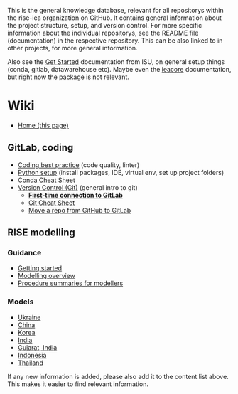 This is the general knowledge database, relevant for all repositorys within the rise-iea organization on GitHub. It contains general information about the project structure, setup, and version control. For more specific information about the individual repositorys, see the README file (documentation) in the respective repository. This can be also linked to in other projects, for more general information.

Also see the [Get Started](https://python.iea.org/doc/getting-started/index.html) documentation from ISU, on general setup things (conda, gitlab, datawarehouse etc).
Maybe even the [ieacore](https://python.iea.org/doc/ieacore/latest/) documentation, but right now the package is not relevant.


# Wiki
- [Home (this page)](home)

## GitLab, coding
- [Coding best practice](Coding-best-practice) (code quality, linter)
- [Python setup](/Python-setup) (install packages, IDE, virtual env, set up project folders)
- [Conda Cheat Sheet](/Conda-Cheat-Sheet)
- [Version Control (Git)](Version-Control-(Git)) (general intro to git)
  - [**First-time connection to GitLab**](Version-Control-(Git)#initial-gitlab-connection)
  - [Git Cheat Sheet](Git-Cheat-Sheet)
  - [Move a repo from GitHub to GitLab](Move-a-repo-from-GitHub-to-GitLab)


## RISE modelling

### Guidance
- [Getting started](/Getting-started)
- [Modelling overview](/Modelling-overview)
- [Procedure summaries for modellers](/Procedure-summaries-for-modellers)

### Models
- [Ukraine](/Ukraine-model)
- [China](/China-model)
- [Korea](/Korea-model)
- [India](/India-model)
- [Gujarat, India](/Gujarat,-India-model)
- [Indonesia](/Indonesia-model)
- [Thailand](/Thailand-model)




If any new information is added, please also add it to the content list above. This makes it easier to find relevant information.


